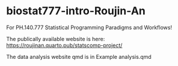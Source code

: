 # biostat777-intro-Roujin-An
For PH.140.777 Statistical Programming Paradigms and Workflows!

The publically available website is here:
https://roujinan.quarto.pub/statscomp-project/

The data analysis website qmd is in Example analysis.qmd


